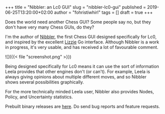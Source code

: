 +++
title = "Nibbler: an Lc0 GUI"
slug = "nibbler-lc0-gui"
published = 2019-06-25T13:20:00+02:00
author = "fohristiwhirl"
tags = []
draft = true
+++

Does the world need another Chess GUI? Some people say no, but they don't have
very many Chess GUIs, do they?

I'm the author of [Nibbler](https://github.com/fohristiwhirl/nibbler), the
first Chess GUI designed specifically for Lc0, and inspired by the excellent
[Lizzie](https://github.com/featurecat/lizzie) Go interface. Although Nibbler
is a work in progress, it's very usable, and has received a lot of favourable
comment.

![]({{< file "screenshot.png" >}})

Being designed specifically for Lc0 means it can use the sort of information
Leela provides that other engines don't (or can't). For example, Leela is
always giving opinions about multiple different moves, and so Nibbler shows
several possibilities graphically.

For the more technically minded Leela user, Nibbler also provides Nodes,
Policy, and Uncertainty statistics.

Prebuilt binary releases are
[here](https://github.com/fohristiwhirl/nibbler/releases). Do send bug reports
and feature requests.
